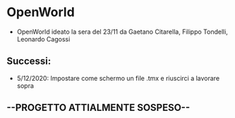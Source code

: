 # OpenWorld
- OpenWorld ideato la sera del 23/11 da Gaetano Citarella, Filippo Tondelli, Leonardo Cagossi
## Successi:
- 5/12/2020: Impostare come schermo un file .tmx e riuscirci a lavorare sopra
## --PROGETTO ATTIALMENTE SOSPESO--
